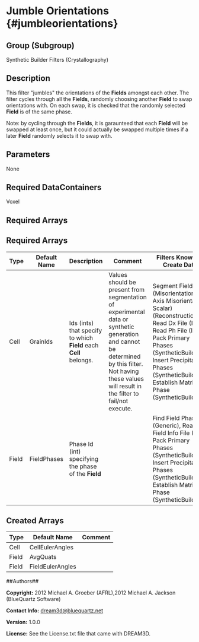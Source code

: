 Jumble Orientations {#jumbleorientations}
======

## Group (Subgroup) ##
Synthetic Builder Filters (Crystallography)

## Description ##
This filter "jumbles" the orientations of the **Fields** amongst each other.  The filter cycles through all the **Fields**, randomly choosing another **Field** to swap orientations with.  On each swap, it is checked that the randomly selected **Field** is of the same phase.

Note: by cycling through the **Fields**, it is garaunteed that each **Field** will be swapped at least once, but it could actually be swapped multiple times if a later **Field** randomly selects it to swap with.


## Parameters ##
None

## Required DataContainers ##
Voxel

## Required Arrays ##

## Required Arrays ##

| Type | Default Name | Description | Comment | Filters Known to Create Data
|------|--------------|-------------|---------|-----|
| Cell | GrainIds | Ids (ints) that specify to which **Field** each **Cell** belongs. | Values should be present from segmentation of experimental data or synthetic generation and cannot be determined by this filter. Not having these values will result in the filter to fail/not execute. | Segment Fields (Misorientation, C-Axis Misorientation, Scalar) (Reconstruction), Read Dx File (IO), Read Ph File (IO), Pack Primary Phases (SyntheticBuilding), Insert Precipitate Phases (SyntheticBuilding), Establish Matrix Phase (SyntheticBuilding) |
| Field | FieldPhases | Phase Id (int) specifying the phase of the **Field**| | Find Field Phases (Generic), Read Field Info File (IO), Pack Primary Phases (SyntheticBuilding), Insert Precipitate Phases (SyntheticBuilding), Establish Matrix Phase (SyntheticBuilding) |

## Created Arrays ##

| Type | Default Name | Comment |
|------|--------------|---------|
| Cell | CellEulerAngles |  |
| Field | AvgQuats |  |
| Field | FieldEulerAngles |  |

##Authors##

**Copyright:** 2012 Michael A. Groeber (AFRL),2012 Michael A. Jackson (BlueQuartz Software)

**Contact Info:** dream3d@bluequartz.net

**Version:** 1.0.0

**License:**  See the License.txt file that came with DREAM3D.


